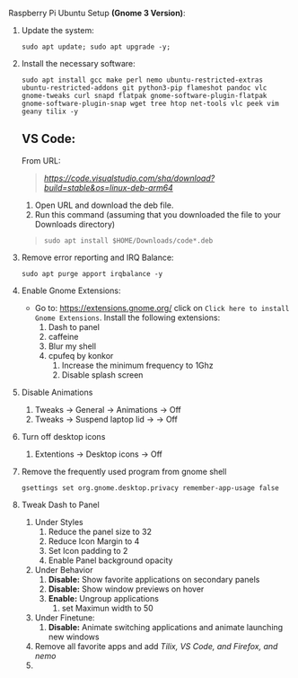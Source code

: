 Raspberry Pi Ubuntu Setup **(Gnome 3 Version)**:

1. Update the system: 

    `sudo apt update; sudo apt upgrade -y;`

2. Install the necessary software:

    `sudo apt install gcc make perl nemo ubuntu-restricted-extras ubuntu-restricted-addons git python3-pip flameshot pandoc vlc gnome-tweaks curl snapd flatpak gnome-software-plugin-flatpak gnome-software-plugin-snap wget tree htop net-tools vlc peek vim geany tilix -y`

    ## VS Code:
    From URL: 
    >*https://code.visualstudio.com/sha/download?build=stable&os=linux-deb-arm64*

    1. Open URL and download the deb file.
    2. Run this command (assuming that you downloaded the file to your Downloads directory)
    >`sudo apt install $HOME/Downloads/code*.deb`

3. Remove error reporting and IRQ Balance:

    `sudo apt purge apport irqbalance -y`

4. Enable Gnome Extensions:
   * Go to: https://extensions.gnome.org/ click on `Click here to install Gnome Extensions`. Install the following extensions:
     1. Dash to panel 
     2. caffeine
     3. Blur my shell
     4. cpufeq by konkor
        1. Increase the minimum frequency to 1Ghz
        2. Disable splash screen

5. Disable Animations
   1. Tweaks -> General -> Animations -> Off
   2. Tweaks -> Suspend laptop lid -> -> Off

6. Turn off desktop icons
   1. Extentions -> Desktop icons -> Off

7. Remove the frequently used program from gnome shell
   
   `gsettings set org.gnome.desktop.privacy remember-app-usage false`

8. Tweak Dash to Panel
   1. Under Styles
      1. Reduce the panel size to 32
      2. Reduce Icon Margin to 4
      3. Set Icon padding to 2
      4. Enable Panel background opacity
   2. Under Behavior
      1. **Disable:** Show favorite applications on secondary panels
      2. **Disable:** Show window previews on hover
      3. **Enable:** Ungroup applications
         1. set Maximun width to 50
   3. Under Finetune:
      1. **Disable:** Animate switching applications and animate launching new windows
   4. Remove all favorite apps and add *Tilix, VS Code, and Firefox, and nemo*
   5.   